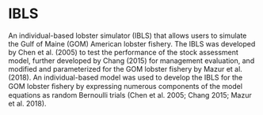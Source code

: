 # IBLS
An individual-based lobster simulator (IBLS) that allows users to simulate the Gulf of Maine (GOM) American lobster fishery. The IBLS was developed by Chen et al. (2005) to test the performance of the stock assessment model, further developed by Chang (2015) for management evaluation, and modified and parameterized for the GOM lobster fishery by Mazur et al. (2018). An individual-based model was used to develop the IBLS for the GOM lobster ﬁshery by expressing numerous components of the model equations as random Bernoulli trials (Chen et al. 2005; Chang 2015; Mazur et al. 2018). 

